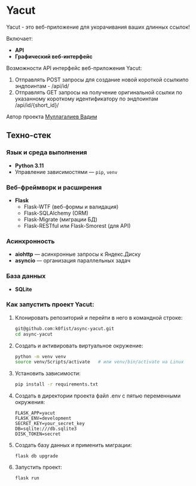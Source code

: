 # Yacut
Yacut - это веб-приложение для укорачивания ваших длинных ссылок!

Включает:

- **API**
- **Графический веб-интерфейс**

Возможности API интерфейс веб-приложения Yacut:
1. Отправлять POST запросы для создание новой короткой ссылкипо эндпоинтам - /api/id/
2. Отправлять GET запросы на получение оригинальной ссылки по указанному короткому идентификатору по эндпоинтам /api/id/{short_id}/

Автор проекта [Муллагалиев Вадим](https://github.com/k0fist)

## Техно-стек

### Язык и среда выполнения
- **Python 3.11**  
- Управление зависимостями — `pip`, `venv`
### Веб-фреймворк и расширения
- **Flask**  
  - Flask-WTF (веб-формы и валидация)  
  - Flask-SQLAlchemy (ORM)  
  - Flask-Migrate (миграции БД)  
  - Flask-RESTful или Flask-Smorest (для API) 
### Асинхронность
- **aiohttp** — асинхронные запросы к Яндекс.Диску  
- **asyncio** — организация параллельных задач 
### База данных
- **SQLite**


### Как запустить проект Yacut:

1. Клонировать репозиторий и перейти в него в командной строке:

    ```bash
    git@github.com:k0fist/async-yacut.git
    cd async-yacut
    ```

2. Создать и активировать виртуальное окружение:
   ```bash
   python -m venv venv
   source venv/Scripts/activate   # или venv/bin/activate на Linux
   ```
3. Установить зависимости:
   ```bash
   pip install -r requirements.txt
   ```

4. Создать в директории проекта файл .env с пятью переменными окружения:

    ```
    FLASK_APP=yacut
    FLASK_ENV=development
    SECRET_KEY=your_secret_key
    DB=sqlite:///db.sqlite3
    DISK_TOKEN=secret
    ```

5. Создать базу данных и применить миграции:

    ```
    flask db upgrade
    ```

6. Запустить проект:

    ```
    flask run
    ```
